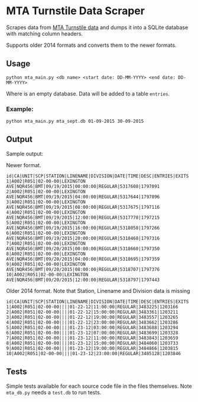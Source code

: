 # MTA Turnstile Data Scraper
Scrapes data from [MTA Turnstile data](http://web.mta.info/developers/turnstile.html) and dumps it into a SQLite database with matching column headers.

Supports older 2014 formats and converts them to the newer formats.

## Usage

```
python mta_main.py <db name> <start date: DD-MM-YYYY> <end date: DD-MM-YYYY>
```
Where <db name> is an empty database. Data will be added to a table `entries`.

### Example:

```
python mta_main.py mta_sept.db 01-09-2015 30-09-2015
```

## Output

Sample output:

Newer format.

```
id|CA|UNIT|SCP|STATION|LINENAME|DIVISION|DATE|TIME|DESC|ENTRIES|EXITS
1|A002|R051|02-00-00|LEXINGTON AVE|NQR456|BMT|09/19/2015|00:00:00|REGULAR|5317608|1797091
2|A002|R051|02-00-00|LEXINGTON AVE|NQR456|BMT|09/19/2015|04:00:00|REGULAR|5317644|1797096
3|A002|R051|02-00-00|LEXINGTON AVE|NQR456|BMT|09/19/2015|08:00:00|REGULAR|5317675|1797116
4|A002|R051|02-00-00|LEXINGTON AVE|NQR456|BMT|09/19/2015|12:00:00|REGULAR|5317778|1797215
5|A002|R051|02-00-00|LEXINGTON AVE|NQR456|BMT|09/19/2015|16:00:00|REGULAR|5318058|1797266
6|A002|R051|02-00-00|LEXINGTON AVE|NQR456|BMT|09/19/2015|20:00:00|REGULAR|5318468|1797316
7|A002|R051|02-00-00|LEXINGTON AVE|NQR456|BMT|09/20/2015|00:00:00|REGULAR|5318660|1797350
8|A002|R051|02-00-00|LEXINGTON AVE|NQR456|BMT|09/20/2015|04:00:00|REGULAR|5318695|1797359
9|A002|R051|02-00-00|LEXINGTON AVE|NQR456|BMT|09/20/2015|08:00:00|REGULAR|5318707|1797376
10|A002|R051|02-00-00|LEXINGTON AVE|NQR456|BMT|09/20/2015|12:00:00|REGULAR|5318797|1797443
```

Older 2014 format. Note that Station, Linename and Division data is missing
```
id|CA|UNIT|SCP|STATION|LINENAME|DIVISION|DATE|TIME|DESC|ENTRIES|EXITS
1|A002|R051|02-00-00||||01-22-12|11:00:00|REGULAR|3483225|1203166
2|A002|R051|02-00-00||||01-22-12|15:00:00|REGULAR|3483361|1203211
3|A002|R051|02-00-00||||01-22-12|19:00:00|REGULAR|3483557|1203265
4|A002|R051|02-00-00||||01-22-12|23:00:00|REGULAR|3483662|1203286
5|A002|R051|02-00-00||||01-23-12|03:00:00|REGULAR|3483688|1203294
6|A002|R051|02-00-00||||01-23-12|07:00:00|REGULAR|3483699|1203328
7|A002|R051|02-00-00||||01-23-12|11:00:00|REGULAR|3483843|1203659
8|A002|R051|02-00-00||||01-23-12|15:00:00|REGULAR|3484060|1203733
9|A002|R051|02-00-00||||01-23-12|19:00:00|REGULAR|3484866|1203815
10|A002|R051|02-00-00||||01-23-12|23:00:00|REGULAR|3485128|1203846
```

## Tests

Simple tests available for each source code file in the files themselves. Note `mta_db.py` needs a `test.db` to run tests.
